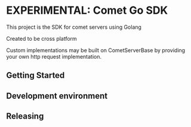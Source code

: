 # EXPERIMENTAL: Comet Go SDK

This project is the SDK for comet servers using Golang

Created to be cross platform

Custom implementations may be built on CometServerBase by providing your own http request implementation.


## Getting Started


## Development environment


## Releasing
